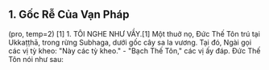 ## 1. Gốc Rễ Của Vạn Pháp

(pro, temp=2)
[1] 1. TÔI NGHE NHƯ VẦY.[1] Một thuở nọ,
Đức Thế Tôn trú tại Ukkaṭṭhā, trong rừng Subhaga, dưới
gốc cây sa la vương. Tại đó, Ngài gọi các vị tỳ kheo:
"Này các tỳ kheo." - "Bạch Thế Tôn," các vị ấy đáp. Đức Thế
Tôn nói như sau:
